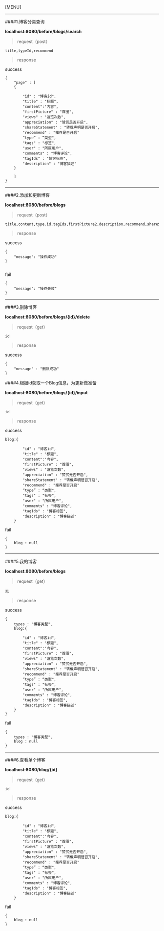 

[MENU]



------

####1.博客分类查询

**localhost:8080/before/blogs/search**


> request（post）

```
title,typeId,recommend
```

> response

success

```
{
    "page" : [               
	{

		"id" : "博客id",
		"title" : "标题",
		"content":"内容",                   
		"firstPicture" : "首图",
		"views" : "游览次数",
		"appreciation" : "赞赏是否开启",
		"shareStatement" : "转载声明是否开启",
		"recommend" : "推荐是否开启"
		“type” : “类型",
		"tags" : "标签",
		"user" : "所属用户",
		"comments" : "博客评论",
		"tagIds" : "博客标签",
		"description" : "博客描述"
	}

	]
}
```

------

####2.添加和更新博客

**localhost:8080/before/blogs**


> request（post）

```
title,content,type.id,tagIds,firstPicture2,description,recommend,shareStatement,appreciation,commentabled
```

> response

success

```
{
    "message": "操作成功"
}


```

fail
```
{
    "message": "操作失败"
}
```

------

####3.删除博客

**localhost:8080/before/blogs/{id}/delete**

> request（get）

```
id
```

> response

success

```
{
	"message" : "删除成功"
}
```

####4.根据id获取一个Blog信息，为更新做准备

**localhost:8080/before/blogs/{id}/input**

> request（get）

```
id
```

> response

success

```
blog:{

		"id" : "博客id",
		"title" : "标题",
		"content":"内容",                   
		"firstPicture" : "首图",
		"views" : "游览次数",
		"appreciation" : "赞赏是否开启",
		"shareStatement" : "转载声明是否开启",
		"recommend" : "推荐是否开启"
		“type” : “类型",
		"tags" : "标签",
		"user" : "所属用户",
		"comments" : "博客评论",
		"tagIds" : "博客标签",
		"description" : "博客描述"
	}
```

fail
```
{
	blog : null
}
```

------

####5.我的博客

**localhost:8080/before/blogs**

> request（get）

```
无
```

> response

success

```
{
	types : "博客类型",
	blog:{

		"id" : "博客id",
		"title" : "标题",
		"content":"内容",                   
		"firstPicture" : "首图",
		"views" : "游览次数",
		"appreciation" : "赞赏是否开启",
		"shareStatement" : "转载声明是否开启",
		"recommend" : "推荐是否开启"
		“type” : “类型",
		"tags" : "标签",
		"user" : "所属用户",
		"comments" : "博客评论",
		"tagIds" : "博客标签",
		"description" : "博客描述"
	}
}
```

fail

```
{
	types : "博客类型",
	blog : null
}
```

------

####6.查看单个博客

**localhost:8080/blog/{id}**

> request（get）

```
id
```

> response

success

```
blog:{

		"id" : "博客id",
		"title" : "标题",
		"content":"内容",                   
		"firstPicture" : "首图",
		"views" : "游览次数",
		"appreciation" : "赞赏是否开启",
		"shareStatement" : "转载声明是否开启",
		"recommend" : "推荐是否开启"
		“type” : “类型",
		"tags" : "标签",
		"user" : "所属用户",
		"comments" : "博客评论",
		"tagIds" : "博客标签",
		"description" : "博客描述"
	}
```

fail

```
{
	blog : null
}
```


